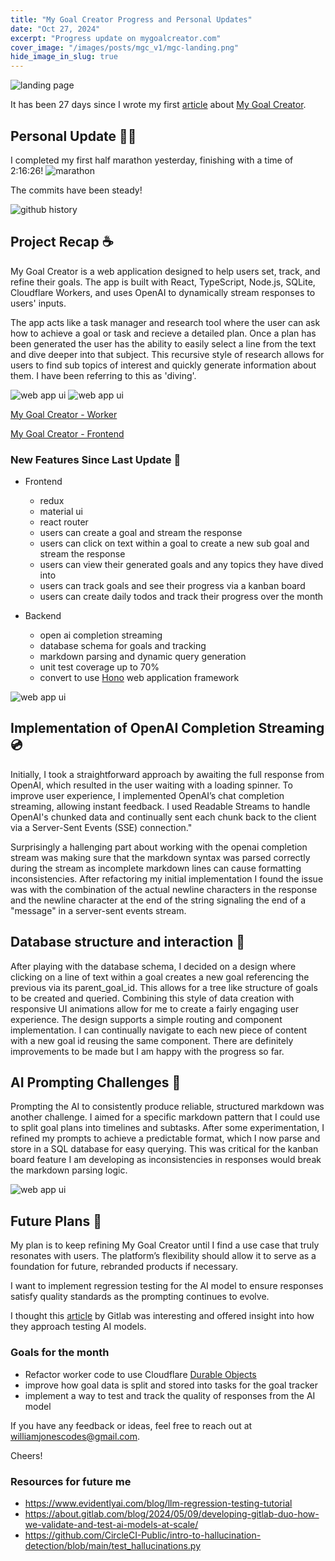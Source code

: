```yaml
---
title: "My Goal Creator Progress and Personal Updates"
date: "Oct 27, 2024"
excerpt: "Progress update on mygoalcreator.com"
cover_image: "/images/posts/mgc_v1/mgc-landing.png"
hide_image_in_slug: true
---
```


<img src="/images/posts/mgc_v1/mgc-ui-2.png" alt="landing page" title="my goal creator"  />

It has been 27 days since I wrote my first [article](https://www.williamjonescodes.com/blog/building-with-cloudflare) about [My Goal Creator](https://mygoalcreator.com).

## Personal Update 🏃‍♂️

I completed my first half marathon yesterday, finishing with a time of 2:16:26!
<img src="/images/posts/mgc_v1/marathon.jpg" alt="marathon" title="marathon"  />

The commits have been steady!

<img src="/images/posts/mgc_v1/contributions.png" alt="github history" title="commit history"  />

## Project Recap ☕️

My Goal Creator is a web application designed to help users set, track, and refine their goals. The app is built with React, TypeScript, Node.js, SQLite, Cloudflare Workers, and uses OpenAI to dynamically stream responses to users' inputs.

The app acts like a task manager and research tool where the user can ask how to achieve a goal or task and recieve a detailed plan. Once a plan has been generated the user has the ability to easily select a line from the text and dive deeper into that subject. This recursive style of research allows for users to find sub topics of interest and quickly generate information about them. I have been referring to this as 'diving'.

<img src="/images/posts/mgc_v1/mgc-ui-4.png" alt="web app ui" title="plan"  />

<img src="/images/posts/mgc_v1/mgc-ui-6.png" alt="web app ui" title="dive"  />

[My Goal Creator - Worker](https://github.com/CodeJonesW/MyGoalCreator-worker)

[My Goal Creator - Frontend](https://github.com/CodeJonesW/MyGoalCreator)

### New Features Since Last Update 🚀

- Frontend
  - redux
  - material ui
  - react router
  - users can create a goal and stream the response
  - users can click on text within a goal to create a new sub goal and stream the response
  - users can view their generated goals and any topics they have dived into
  - users can track goals and see their progress via a kanban board
  - users can create daily todos and track their progress over the month
- Backend

  - open ai completion streaming
  - database schema for goals and tracking
  - markdown parsing and dynamic query generation
  - unit test coverage up to 70%
  - convert to use [Hono](https://hono.dev/docs/) web application framework

<img src="/images/posts/mgc_v1/mgc-ui-1.png" alt="web app ui" title="dashboard"  />

## Implementation of OpenAI Completion Streaming 💿

Initially, I took a straightforward approach by awaiting the full response from OpenAI, which resulted in the user waiting with a loading spinner. To improve user experience, I implemented OpenAI’s chat completion streaming, allowing instant feedback. I used Readable Streams to handle OpenAI's chunked data and continually sent each chunk back to the client via a Server-Sent Events (SSE) connection."

Surprisingly a hallenging part about working with the openai completion stream was making sure that the markdown syntax was parsed correctly during the stream as incomplete markdown lines can cause formatting inconsistencies. After refactoring my initial implementation I found the issue was with the combination of the actual newline characters in the response and the newline character at the end of the string signaling the end of a "message" in a server-sent events stream.

## Database structure and interaction 💾

After playing with the database schema, I decided on a design where clicking on a line of text within a goal creates a new goal referencing the previous via its parent_goal_id. This allows for a tree like structure of goals to be created and queried. Combining this style of data creation with responsive UI animations allow for me to create a fairly engaging user experience. The design supports a simple routing and component implementation. I can continually navigate to each new piece of content with a new goal id reusing the same component. There are definitely improvements to be made but I am happy with the progress so far.

## AI Prompting Challenges 💬

Prompting the AI to consistently produce reliable, structured markdown was another challenge. I aimed for a specific markdown pattern that I could use to split goal plans into timelines and subtasks. After some experimentation, I refined my prompts to achieve a predictable format, which I now parse and store in a SQL database for easy querying. This was critical for the kanban board feature I am developing as inconsistencies in responses would break the markdown parsing logic.

<img src="/images/posts/mgc_v1/mgc-ui-3.png" alt="web app ui" title="goal tracker"  />

## Future Plans 📜

My plan is to keep refining My Goal Creator until I find a use case that truly resonates with users. The platform’s flexibility should allow it to serve as a foundation for future, rebranded products if necessary.

I want to implement regression testing for the AI model to ensure responses satisfy quality standards as the prompting continues to evolve.

I thought this [article](https://about.gitlab.com/blog/2024/05/09/developing-gitlab-duo-how-we-validate-and-test-ai-models-at-scale/) by Gitlab was interesting and offered insight into how they approach testing AI models.

### Goals for the month

- Refactor worker code to use Cloudflare [Durable Objects](https://developers.cloudflare.com/durable-objects/)
- improve how goal data is split and stored into tasks for the goal tracker
- implement a way to test and track the quality of responses from the AI model

If you have any feedback or ideas, feel free to reach out at williamjonescodes@gmail.com.

Cheers!

### Resources for future me

- https://www.evidentlyai.com/blog/llm-regression-testing-tutorial
- https://about.gitlab.com/blog/2024/05/09/developing-gitlab-duo-how-we-validate-and-test-ai-models-at-scale/
- https://github.com/CircleCI-Public/intro-to-hallucination-detection/blob/main/test_hallucinations.py
